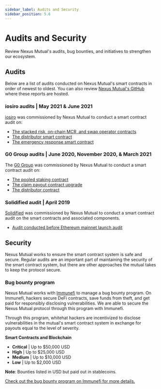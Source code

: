 ```yaml
---
sidebar_label: Audits and Security
sidebar_position: 5.6
---
```


# Audits and Security

Review Nexus Mutual's audits, bug bounties, and initiatives to strengthen our ecosystem.

## Audits

Below are a list of audits conducted on Nexus Mutual's smart contracts in order of newest to oldest. You can also review [Nexus Mutual's GitHub](https://github.com/NexusMutual/smart-contracts) where these reports are hosted.

### iosiro audits | May 2021 & June 2021

[iosiro](https://iosiro.com/) was commissioned by Nexus Mutual to conduct a smart contract audit on:
* [The stacked risk, on-chain MCR, and swap operator contracts](https://iosiro.com/audits/nexus-mutual-stacked-risk-on-chain-mcr-and-swap-operator-smart-contract-audit)
* [The distributor smart contract](https://iosiro.com/audits/nexus-mutual-distributor-smart-contract-audit)
* [The emergency response smart contract](https://iosiro.com/audits/nexus-mutual-emergency-response-smart-contract-audit)

### G0 Group audits | June 2020, November 2020, & March 2021

The [G0 Group](https://github.com/g0-group) was commissioned by Nexus Mutual to conduct a smart contract audit on:
* [The pooled staking contract](https://github.com/g0-group/Audits/blob/master/G0Group-NexusMutual2020Jun.pdf)
* [The claim payout contract upgrade](https://nexusmutual.io/pages/G0Group-Nexus_CPU.pdf)
* [The distributor contract](https://nexusmutual.io/pages/G0Group-NexusMutualDistributor.pdf)

### Solidified audit | April 2019

[Solidified](https://solidified.io/) was commissioned by Nexus Mutual to conduct a smart contract audit on the smart contracts and associated components. 
* [Audit conducted before Ethereum mainnet launch audit](https://github.com/solidified-platform/audits/blob/master/Audit%20Report%20-%20Nexus%20Mutual%20%5B22.04.2019%5D.pdf)

## Security

Nexus Mutual works to ensure the smart contract system is safe and secure. Regular audits are an important part of maintaining the security of the smart contract system, but there are other approaches the mutual takes to keep the protocol secure.

### Bug bounty program

Nexus Mutual works with [Immunefi](https://immunefi.com/) to manage a bug bounty program. On Immunefi, hackers secure DeFi contracts, save funds from theft, and get paid for responsibly disclosing vulnerabilities. We are able to secure the Nexus Mutual protocol through this program with Immunefi.

Through this program, whitehat hackers are incentivized to disclose vulnerabilities in the mutual's smart contract system in exchange for payouts equal to the level of severity.

**Smart Contracts and Blockchain**
* **Critical** | Up to $50,000 USD
* **High** | Up to $25,000 USD
* **Medium** | Up to $10,000 USD
* **Low** | Up to $2,000 USD

**Note**: Bounties listed in USD but paid out in stablecoins.

[Check out the bug bounty program on Immunefi for more details.](https://immunefi.com/bounty/nexusmutual/)
